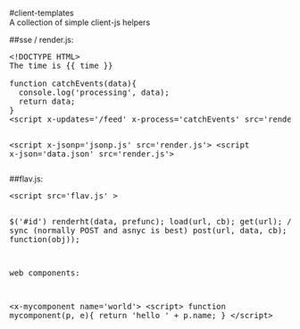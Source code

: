 #client-templates    
A collection of simple client-js helpers

##sse / render.js:
<pre>
&lt;!DOCTYPE HTML>
The time is {{ time }}

function catchEvents(data){
  console.log('processing', data);
  return data;
}
&lt;script x-updates='/feed' x-process='catchEvents' src='render.js'></script>
&lt;script x-jsonp='jsonp.js' src='render.js'></script>
&lt;script x-json='data.json' src='render.js'></script>
</pre>
##flav.js:
<pre>
&lt;script src='flav.js' ></script>

$('#id')
renderht(data, prefunc);
load(url, cb);
get(url);  // yes, sync (normally POST and asnyc is best)
post(url, data, cb);
sse('/feed', function(obj));

web components:

&lt;x-mycomponent name='world'>
&lt;script>
  function mycomponent(p, e){
  	return 'hello ' + p.name;
  }
&lt;/script>

</pre>